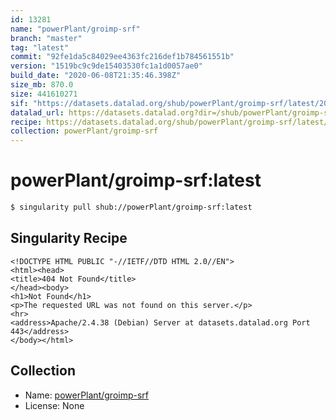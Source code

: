 ```yaml
---
id: 13281
name: "powerPlant/groimp-srf"
branch: "master"
tag: "latest"
commit: "92fe1da5c84029ee4363fc216def1b784561551b"
version: "1519bc9c9de15403530fc1a1d0057ae0"
build_date: "2020-06-08T21:35:46.398Z"
size_mb: 870.0
size: 441610271
sif: "https://datasets.datalad.org/shub/powerPlant/groimp-srf/latest/2020-06-08-92fe1da5-1519bc9c/1519bc9c9de15403530fc1a1d0057ae0.sif"
datalad_url: https://datasets.datalad.org?dir=/shub/powerPlant/groimp-srf/latest/2020-06-08-92fe1da5-1519bc9c/
recipe: https://datasets.datalad.org/shub/powerPlant/groimp-srf/latest/2020-06-08-92fe1da5-1519bc9c/Singularity
collection: powerPlant/groimp-srf
---
```


# powerPlant/groimp-srf:latest

```bash
$ singularity pull shub://powerPlant/groimp-srf:latest
```

## Singularity Recipe

```singularity
<!DOCTYPE HTML PUBLIC "-//IETF//DTD HTML 2.0//EN">
<html><head>
<title>404 Not Found</title>
</head><body>
<h1>Not Found</h1>
<p>The requested URL was not found on this server.</p>
<hr>
<address>Apache/2.4.38 (Debian) Server at datasets.datalad.org Port 443</address>
</body></html>
```

## Collection

 - Name: [powerPlant/groimp-srf](https://github.com/powerPlant/groimp-srf)
 - License: None

